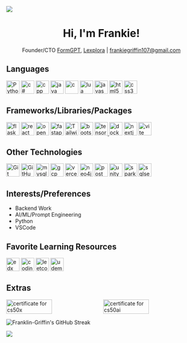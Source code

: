 ![](https://komarev.com/ghpvc/?username=Username-107&color=blue)

<h1 align="center">Hi, I'm Frankie!</h1>

<p align="center">Founder/CTO <a href="https://formgptfrontend.vercel.app/" target="_blank">FormGPT</a>, <a href="https://lexplora.app" target="_blank">Lexplora</a> | <a href="mailto:frankiegriffin107@gmail.com">frankiegriffin107@gmail.com</a></p>

<h2>Languages</h2>
<p align="left">
  <a href="https://www.python.org" target="_blank" rel="noreferrer"><img alt="Python" height="35" src="https://img.shields.io/badge/Python-3776AB?logo=python&logoColor=white&style=for-the-badge" /></a>
  <a href="https://learn.microsoft.com/en-us/dotnet/csharp/" target="_blank" rel="noreferrer"><img src="https://img.shields.io/badge/C%23-%23239120.svg?logo=c-sharp&logoColor=white&style=for-the-badge" alt="c#" height="35" /></a>
  <a href="https://cplusplus.com/" target="_blank" rel="noreferrer"><img src="https://img.shields.io/badge/C%2B%2B-%2300599C.svg?logo=c%2B%2B&logoColor=white&style=for-the-badge" alt="cpp" height="35" /></a>
  <a href="https://www.java.com/en/" target="_blank" rel="noreferrer"><img src="https://img.shields.io/badge/Java-%23ED8B00.svg?logo=java&logoColor=white&style=for-the-badge" alt="java" height="35" /></a>
  <a href="https://www.w3schools.com/c/c_intro.php" target="_blank" rel="noreferrer"><img src="https://img.shields.io/badge/C-%2300599C.svg?logo=c&logoColor=white&style=for-the-badge" alt="c" height="35" /></a>
  <a href="https://www.lua.org/" target="_blank" rel="noreferrer"><img src="https://img.shields.io/badge/Lua-%232C2D72.svg?logo=lua&logoColor=white&style=for-the-badge" alt="lua" height="35" /></a>
  <a href="https://developer.mozilla.org/en-US/docs/Web/JavaScript" target="_blank" rel="noreferrer"><img src="https://img.shields.io/badge/JavaScript-%23F7DF1E.svg?logo=javascript&logoColor=black&style=for-the-badge" alt="javascript" height="35" /></a>
  <a href="https://www.w3.org/html/" target="_blank" rel="noreferrer"><img src="https://img.shields.io/badge/HTML5-%23E34F26.svg?logo=html5&logoColor=white&style=for-the-badge" alt="html5" height="35" /></a>
  <a href="https://www.w3schools.com/css/" target="_blank" rel="noreferrer"><img src="https://img.shields.io/badge/CSS3-%231572B6.svg?logo=css3&logoColor=white&style=for-the-badge" alt="css3" height="35" /></a>
</p>

<h2>Frameworks/Libraries/Packages</h2>
<p align="left">
  <a href="https://flask.palletsprojects.com/" target="_blank" rel="noreferrer"><img src="https://img.shields.io/badge/Flask-%23000000.svg?logo=flask&logoColor=white&style=for-the-badge" alt="flask" height="35" /></a>
  <a href="https://reactjs.org/" target="_blank" rel="noreferrer"><img src="https://img.shields.io/badge/React-%2361DAFB.svg?logo=react&logoColor=black&style=for-the-badge" alt="react" height="35" /></a>
  <a href="https://openai.com/" target="_blank" rel="noreferrer"><img src="https://img.shields.io/badge/OpenAI-%23005CFF.svg?logo=openai&logoColor=white&style=for-the-badge" alt="openai" height="35" /></a>
  <a href="https://fastapi.tiangolo.com/lo/" target="_blank" rel="noreferrer"><img src="https://img.shields.io/badge/FastAPI-%2300C7B7.svg?logo=fastapi&logoColor=white&style=for-the-badge" alt="fastapi" height="35" /></a>
  <a href="https://tailwindcss.com/" target="_blank" rel="noreferrer"><img alt="Tailwind" height="35" src="https://img.shields.io/badge/Tailwind-38B2AC?logo=Tailwind%20CSS&logoColor=white&style=for-the-badge" /></a>
  <a href="https://getbootstrap.com" target="_blank" rel="noreferrer"><img src="https://img.shields.io/badge/Bootstrap-%23563D7C.svg?logo=bootstrap&logoColor=white&style=for-the-badge" alt="bootstrap" height="35" /></a>
  <a href="https://www.tensorflow.org" target="_blank" rel="noreferrer"><img src="https://img.shields.io/badge/TensorFlow-%23FF6F00.svg?logo=tensorflow&logoColor=white&style=for-the-badge" alt="tensorflow" height="35" />
  </a>
  <a href="https://www.docker.com/" target="_blank" rel="noreferrer"><img src="https://img.shields.io/badge/Docker-%232496ED.svg?logo=docker&logoColor=white&style=for-the-badge" alt="docker" height="35" /></a>
  <a href="https://nextjs.org/" target="_blank" rel="noreferrer"><img src="https://img.shields.io/badge/Next.js-%23000000.svg?logo=next.js&logoColor=white&style=for-the-badge" alt="nextjs" height="35" /></a>
  <a href="https://vitejs.dev/" target="_blank" rel="noreferrer"><img src="https://img.shields.io/badge/Vite-%23007ACC.svg?logo=vite&logoColor=white&style=for-the-badge" alt="vite" height="35" /></a>
</p>

<h2>Other Technologies</h2>
<p align="left">
  <a href="https://git-scm.com/" target="_blank" rel="noreferrer"><img alt="Git" height="35" src="https://img.shields.io/badge/Git-F05032?logo=git&logoColor=white&style=for-the-badge" /></a>
  <a href="https://github.com/" target="_blank" rel="noreferrer"><img alt="GitHub" height="35" src="https://img.shields.io/badge/GitHub-181717?logo=github&logoColor=white&style=for-the-badge" /></a>
  <a href="https://www.mysql.com/" target="_blank" rel="noreferrer"><img src="https://img.shields.io/badge/MySQL-%2300f.svg?logo=mysql&logoColor=white&style=for-the-badge" alt="mysql" height="35" /></a>
  <a href="https://cloud.google.com/" target="_blank" rel="noreferrer"><img src="https://img.shields.io/badge/Google%20Cloud-%234285F4.svg?logo=google-cloud&logoColor=white&style=for-the-badge" alt="gcp" height="35" /></a>
  <a href="https://vercel.com/" target="_blank" rel="noreferrer"><img src="https://img.shields.io/badge/Vercel-%23000000.svg?logo=vercel&logoColor=white&style=for-the-badge" alt="vercel" height="35" /></a>
  <a href="https://neo4j.com/" target="_blank" rel="noreferrer"><img src="https://img.shields.io/badge/Neo4j-%238CC84B.svg?logo=neo4j&logoColor=white&style=for-the-badge" alt="neo4j" height="35" /></a>
  <a href="https://postman.com" target="_blank" rel="noreferrer"><img src="https://img.shields.io/badge/Postman-%23FF6C37.svg?logo=postman&logoColor=white&style=for-the-badge" alt="postman" height="35" /></a>
  <a href="https://unity.com/" target="_blank" rel="noreferrer"><img src="https://img.shields.io/badge/Unity-%23000000.svg?logo=unity&logoColor=white&style=for-the-badge" alt="unity" height="35" /></a>
  <a href="https://spark.apache.org/" target="_blank" rel="noreferrer"><img src="https://img.shields.io/badge/Apache%20Spark-%23E25A1C.svg?logo=apache-spark&logoColor=white&style=for-the-badge" alt="spark" height="35" /></a>
  <a href="https://www.microsoft.com/en-us/sql-server/sql-server-downloads" target="_blank" rel="noreferrer"><img src="https://img.shields.io/badge/Microsoft%20SQL%20Server-%23CC2927.svg?logo=microsoft-sql-server&logoColor=white&style=for-the-badge" alt="sqlserver" height="35" /></a>
</p>


<h2>Interests/Preferences</h2>
<ul>
	<li>Backend Work</li>
	<li>AI/ML/Prompt Engineering</li>
	<li>Python</li>
	<li>VSCode</li>
</ul>

<h2>Favorite Learning Resources</h2>
<p align="left">
  <a href="https://www.edx.org/learn/computer-programming?linked_from=sitenav&list=subjects" target="_blank" rel="noreferrer"><img src="https://img.shields.io/badge/edX-%231572B6.svg?logo=edx&logoColor=white&style=for-the-badge" alt="edx" height="35" /></a>
  <a href="https://www.codingame.com/profile/1cd2accf0b6cde9d27ebe7af25552e791840973" target="_blank" rel="noreferrer"><img src="https://img.shields.io/badge/CodinGame-%235365AC.svg?logo=codingame&logoColor=white&style=for-the-badge" alt="codingame" height="35" /></a>
  <a href="https://leetcode.com/frankiegriffin107/" target="_blank" rel="noreferrer"><img src="https://img.shields.io/badge/LeetCode-%23FFA116.svg?logo=leetcode&logoColor=white&style=for-the-badge" alt="leetcode" height="35" /></a>
  <a href="https://www.udemy.com/" target="_blank" rel="noreferrer"><img src="https://img.shields.io/badge/Udemy-%23EC5252.svg?logo=udemy&logoColor=white&style=for-the-badge" alt="udemy" height="35" /></a>
</p>

<h2>Extras</h2>

<div style="display: flex; justify-content: space-between;">
  <img src="https://certificates.cs50.io/730cc607-dd21-402a-a285-8c0aef44eae9.png?size=letter" alt="certificate for cs50x" style="width: 49%;">
  <img src="https://certificates.cs50.io/3ca0e951-18a5-4aea-8f04-f08eb7af0874.png?size=letter" alt="certificate for cs50ai" style="width: 49%;">
</div>

![Franklin-Griffin's GitHub Streak](http://github-readme-streak-stats.herokuapp.com?user=Franklin-Griffin&theme=dark&mode=weekly)

![](https://quotes-github-readme.vercel.app/api?type=horizontal&theme=tokyonight)
